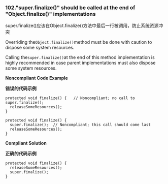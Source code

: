 ### 102."super.finalize()" should be called at the end of "Object.finalize()" implementations

super.finalize()应该在Object.finalize()方法中最后一行被调用，防止系统资源冲突

Overriding the`Object.finalize()`method must be done with caution to dispose some system resources.

Calling the`super.finalize()`at the end of this method implementation is highly recommended in case parent implementations must also dispose some system resources.




**Noncompliant Code Example**

**错误的代码示例**

```
protected void finalize() {   // Noncompliant; no call to super.finalize();
  releaseSomeResources();
}

protected void finalize() {
  super.finalize();  // Noncompliant; this call should come last
  releaseSomeResources();
}
```

**Compliant Solution**

**正确的代码示例**


```
protected void finalize() {
  releaseSomeResources();
  super.finalize();
}
```